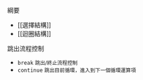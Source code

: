 綱要
- [[選擇結構]]
- [[迴圈結構]]

跳出流程控制
- `break` <small>跳出/終止流程控制</small>
- `continue` <small>跳出目前循環，進入到下一個循環運算項</small>